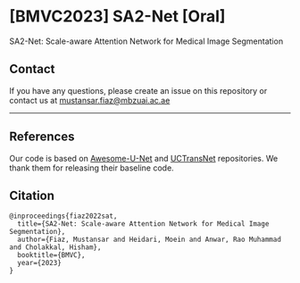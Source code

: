 # [BMVC2023] SA2-Net [Oral]
SA2-Net: Scale-aware Attention Network for Medical Image Segmentation








## Contact
If you have any questions, please create an issue on this repository or contact us at mustansar.fiaz@mbzuai.ac.ae

<hr />

## References
Our code is based on [Awesome-U-Net](https://github.com/NITR098/Awesome-U-Net) and [UCTransNet](https://github.com/McGregorWwww/UCTransNet)  repositories. 
We thank them for releasing their baseline code.




## Citation

```
@inproceedings{fiaz2022sat,
  title={SA2-Net: Scale-aware Attention Network for Medical Image Segmentation},
  author={Fiaz, Mustansar and Heidari, Moein and Anwar, Rao Muhammad and Cholakkal, Hisham},
  booktitle={BMVC},
  year={2023}
}
